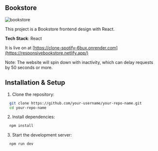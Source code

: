 ## Bookstore


![bookstore](https://github.com/user-attachments/assets/b78d91a9-0f24-41c3-aed0-4e6b8fe406de)

This project is a Bookstore frontend design with React.

**Tech Stack**: React   


It is live on at [https://clone-spotify-6bux.onrender.com](https://responsivebookstore.netlify.app/)

Note: The website will spin down with inactivity, which can delay requests by 50 seconds or more.

## Installation & Setup

1. Clone the repository:
```bash
  git clone https://github.com/your-username/your-repo-name.git
  cd your-repo-name
```

2. Install dependencies:
```bash
  npm install
```

3. Start the development server:
```bash
  npm run dev
```

